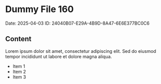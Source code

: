 # Dummy File 160

Date: 2025-04-03
ID: 24040B07-E29A-4B9D-8A47-6E6E377BC0C6

## Content

Lorem ipsum dolor sit amet, consectetur adipiscing elit.
Sed do eiusmod tempor incididunt ut labore et dolore magna aliqua.

* Item 1
* Item 2
* Item 3


